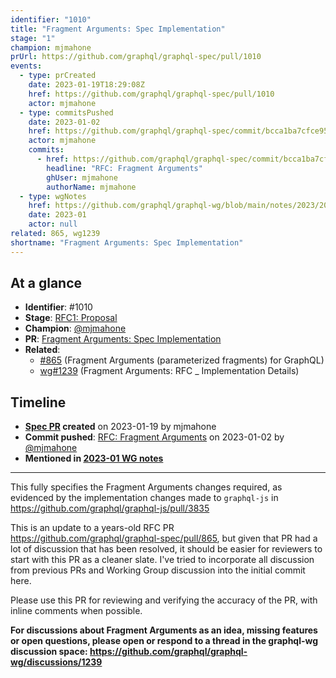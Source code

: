 ```yaml
---
identifier: "1010"
title: "Fragment Arguments: Spec Implementation"
stage: "1"
champion: mjmahone
prUrl: https://github.com/graphql/graphql-spec/pull/1010
events:
  - type: prCreated
    date: 2023-01-19T18:29:08Z
    href: https://github.com/graphql/graphql-spec/pull/1010
    actor: mjmahone
  - type: commitsPushed
    date: 2023-01-02
    href: https://github.com/graphql/graphql-spec/commit/bcca1ba7cfce95929a3757c6cbcdd46a2fa09c3b
    actor: mjmahone
    commits:
      - href: https://github.com/graphql/graphql-spec/commit/bcca1ba7cfce95929a3757c6cbcdd46a2fa09c3b
        headline: "RFC: Fragment Arguments"
        ghUser: mjmahone
        authorName: mjmahone
  - type: wgNotes
    href: https://github.com/graphql/graphql-wg/blob/main/notes/2023/2023-01.md
    date: 2023-01
    actor: null
related: 865, wg1239
shortname: "Fragment Arguments: Spec Implementation"
---
```


## At a glance

- **Identifier**: #1010
- **Stage**: [RFC1: Proposal](https://github.com/graphql/graphql-spec/blob/main/CONTRIBUTING.md#stage-1-proposal)
- **Champion**: [@mjmahone](https://github.com/mjmahone)
- **PR**: [Fragment Arguments: Spec Implementation](https://github.com/graphql/graphql-spec/pull/1010)
- **Related**:
  - [#865](/rfcs/865 "Fragment Arguments (parameterized fragments) for GraphQL / RFC1") (Fragment Arguments (parameterized fragments) for GraphQL)
  - [wg#1239](/rfcs/wg1239 "Fragment Arguments: RFC _ Implementation Details / RFC0") (Fragment Arguments: RFC _ Implementation Details)

<!-- BEGIN_CUSTOM_TEXT -->



<!-- END_CUSTOM_TEXT -->

## Timeline

- **[Spec PR](https://github.com/graphql/graphql-spec/pull/1010) created** on 2023-01-19 by mjmahone
- **Commit pushed**: [RFC: Fragment Arguments](https://github.com/graphql/graphql-spec/commit/bcca1ba7cfce95929a3757c6cbcdd46a2fa09c3b) on 2023-01-02 by [@mjmahone](https://github.com/mjmahone)
- **Mentioned in [2023-01 WG notes](https://github.com/graphql/graphql-wg/blob/main/notes/2023/2023-01.md)**

<!-- VERBATIM -->

---

This fully specifies the Fragment Arguments changes required, as evidenced by the implementation changes made to `graphql-js` in https://github.com/graphql/graphql-js/pull/3835

This is an update to a years-old RFC PR https://github.com/graphql/graphql-spec/pull/865, but given that PR had a lot of discussion that has been resolved, it should be easier for reviewers to start with this PR as a cleaner slate. I've tried to incorporate all discussion from previous PRs and Working Group discussion into the initial commit here.

Please use this PR for reviewing and verifying the accuracy of the PR, with inline comments when possible.

**For discussions about Fragment Arguments as an idea, missing features or open questions, please open or respond to a thread in the graphql-wg discussion space: https://github.com/graphql/graphql-wg/discussions/1239**
